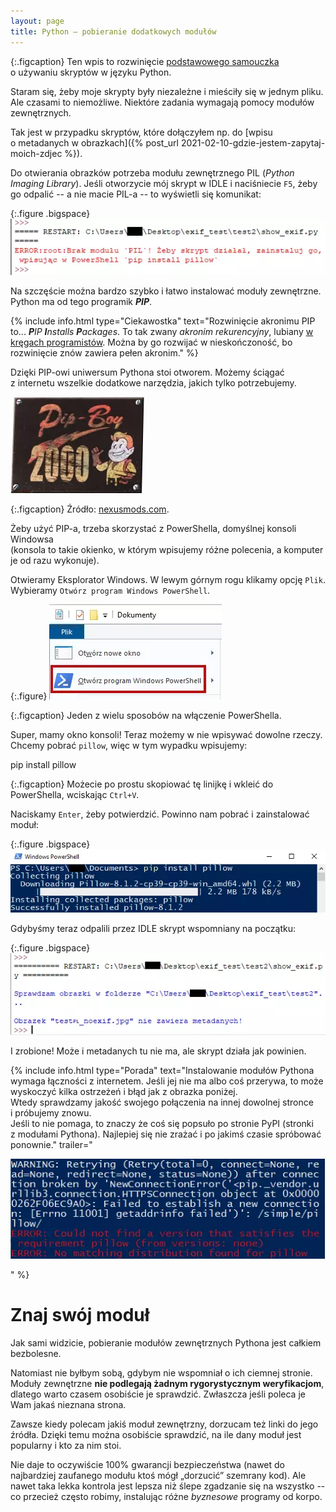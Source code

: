 ```yaml
---
layout: page
title: Python – pobieranie dodatkowych modułów
---
```


{:.figcaption}
Ten wpis to rozwinięcie [podstawowego samouczka]({{site.url}}/tutorials/using-python) o&nbsp;używaniu skryptów w&nbsp;języku Python.

Staram się, żeby moje skrypty były niezależne i&nbsp;mieściły się w&nbsp;jednym pliku. Ale czasami to niemożliwe. Niektóre zadania wymagają pomocy modułów zewnętrznych.

Tak jest w&nbsp;przypadku skryptów, które dołączyłem np. do [wpisu o&nbsp;metadanych w&nbsp;obrazkach]({% post_url 2021-02-10-gdzie-jestem-zapytaj-moich-zdjec %}).

Do otwierania obrazków potrzeba modułu zewnętrznego PIL (*Python Imaging Library*). Jeśli otworzycie mój skrypt w&nbsp;IDLE i&nbsp;naciśniecie `F5`, żeby go odpalić -- a&nbsp;nie macie PIL-a -- to wyświetli się komunikat:

{:.figure .bigspace}
<img src="/assets/tutorials/using-pip/1.webp" alt="Zrzut ekranu z&nbsp;IDLE w&nbsp;trybie interaktywnym. Widać, napisany czerwonymi literami, komunikat 'Brak modułu PIL. Żeby skrypt działał, zainstaluj go, wpisując w&nbsp;PowerShell pip install pillow'."/>

Na szczęście można bardzo szybko i&nbsp;łatwo instalować moduły zewnętrzne. Python ma od tego programik **_PIP_**.

{% include info.html type="Ciekawostka" text="Rozwinięcie akronimu PIP to... _**P**IP **I**nstalls **P**ackages_. To tak zwany *akronim rekurencyjny*, lubiany [w kręgach programistów](https://pl.wikipedia.org/wiki/Akronim_rekurencyjny). Można by go rozwijać w&nbsp;nieskończoność, bo rozwinięcie znów zawiera pełen akronim." %}

Dzięki PIP-owi uniwersum Pythona stoi otworem. Możemy ściągać z&nbsp;internetu wszelkie dodatkowe narzędzia, jakich tylko potrzebujemy.

<img src="/assets/tutorials/using-pip/pip-boy.webp" alt="Metalowa tabliczka z&nbsp;gry Fallout, stylizowana na dawne amerykańskie plakaty reklamowe. Widać na niej napis Pip-Boy 2000 i&nbsp;uśmiechniętego, rysunkowego mężczyznę unoszącego kciuk do góry."/>

{:.figcaption}
Źródło: [nexusmods.com](https://staticdelivery.nexusmods.com/images/1151/341894-1515547342.jpg).

Żeby użyć PIP-a, trzeba skorzystać z&nbsp;PowerShella, domyślnej konsoli Windowsa  
(konsola to takie okienko, w&nbsp;którym wpisujemy różne polecenia, a&nbsp;komputer je od razu wykonuje).

Otwieramy Eksplorator Windows. W&nbsp;lewym górnym rogu klikamy opcję `Plik`. Wybieramy `Otwórz program Windows PowerShell`.

{:.figure}
<img src="/assets/tutorials/using-pip/2.webp" alt="Zrzut ekranu pokazujący lewy górny róg programu Eksplorator Windows, z&nbsp;klikniętą zakładką 'Plik'. Czerwoną obwódką otoczono drugą z&nbsp;wymienionych opcji, 'Otwórz program Windows PowerShell'."/>

{:.figcaption}
Jeden z&nbsp;wielu sposobów na włączenie PowerShella.

Super, mamy okno konsoli! Teraz możemy w&nbsp;nie wpisywać dowolne rzeczy.  
Chcemy pobrać `pillow`, więc w&nbsp;tym wypadku wpisujemy:

<div class="black-bg mono">pip install pillow</div>

{:.figcaption}
Możecie po prostu skopiować tę linijkę i&nbsp;wkleić do PowerShella, wciskając `Ctrl+V`.

Naciskamy `Enter`, żeby potwierdzić. Powinno nam pobrać i&nbsp;zainstalować moduł:

{:.figure .bigspace}
<img src="/assets/tutorials/using-pip/3.webp" alt="Zrzut ekranu z&nbsp;Powershella. U&nbsp;góry widać wpisaną komendę 'pip install pillow', poniżej biały pasek postępu wypełniony w&nbsp;całości, a&nbsp;na samym dole linijkę tekstu 'Successfully installed pillow'."/>

Gdybyśmy teraz odpalili przez IDLE skrypt wspomniany na początku:

{:.figure .bigspace}
<img src="/assets/tutorials/using-pip/4.webp" alt="Zrzut ekranu z&nbsp;IDLE. Widać komunikaty, napisane niebieskimi literami i&nbsp;mówiące 'Sprawdzam obrazki' oraz że obrazek nie zawiera metadanych."/>

I zrobione! Może i&nbsp;metadanych tu nie ma, ale skrypt działa jak powinien.

{% include info.html type="Porada" text="Instalowanie modułów Pythona wymaga łączności z&nbsp;internetem. Jeśli jej nie ma albo coś przerywa, to może wyskoczyć kilka ostrzeżeń i&nbsp;błąd jak z&nbsp;obrazka poniżej.  
Wtedy sprawdzamy jakość swojego połączenia na innej dowolnej stronce i&nbsp;próbujemy znowu.  
Jeśli to nie pomaga, to znaczy że coś się popsuło po stronie PyPI (stronki z&nbsp;modułami Pythona). Najlepiej się nie zrażać i&nbsp;po jakimś czasie spróbować ponownie." trailer="<p class='figure'><img src='/assets/tutorials/using-pip/pip-error.webp' alt='Zrzut ekranu z&nbsp;PowerShella, pokazujący długi komunikat o&nbsp;błędzie w&nbsp;połączeniu i&nbsp;mówiący, że nie znaleziono odpowiedniej wersji modułu pillow'/></p>" %}

# Znaj swój moduł

Jak sami widzicie, pobieranie modułów zewnętrznych Pythona jest całkiem bezbolesne.

Natomiast nie byłbym sobą, gdybym nie wspomniał o&nbsp;ich ciemnej stronie. Moduły zewnętrzne **nie podlegają żadnym rygorystycznym weryfikacjom**, dlatego warto czasem osobiście je sprawdzić. Zwłaszcza jeśli poleca je Wam jakaś nieznana strona.

Zawsze kiedy polecam jakiś moduł zewnętrzny, dorzucam też linki do jego źródła. Dzięki temu można osobiście sprawdzić, na ile dany moduł jest popularny i&nbsp;kto za nim stoi.

Nie daje to oczywiście 100% gwarancji bezpieczeństwa (nawet do najbardziej zaufanego modułu ktoś mógł „dorzucić” szemrany kod). Ale nawet taka lekka kontrola jest lepsza niż ślepe zgadzanie się na wszystko -- co przecież często robimy, instalując różne *byznesowe* programy od korpo.
